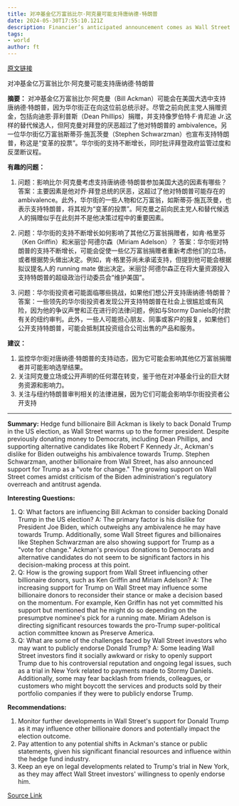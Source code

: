 ```yaml
---
title: 对冲基金亿万富翁比尔·阿克曼可能支持唐纳德·特朗普
date: 2024-05-30T17:55:10.121Z
description: Financier’s anticipated announcement comes as Wall Street warms to former US president
tags: 
- world
author: ft
---
```


[原文链接](https://ft.com/content/f85801ff-3de4-4c56-a729-6f585c08ef1d)

对冲基金亿万富翁比尔·阿克曼可能支持唐纳德·特朗普

**摘要：**
对冲基金亿万富翁比尔·阿克曼（Bill Ackman）可能会在美国大选中支持唐纳德·特朗普，因为华尔街正在向这位前总统示好。尽管之前向民主党人捐赠资金，包括向迪恩·菲利普斯（Dean Phillips）捐赠，并支持像罗伯特·F·肯尼迪 Jr.这样的替代候选人，但阿克曼对拜登的厌恶超过了他对特朗普的 ambivalence。另一位华尔街亿万富翁斯蒂芬·施瓦茨曼（Stephen Schwarzman）也宣布支持特朗普，称这是“变革的投票”。华尔街的支持不断增长，同时批评拜登政府监管过度和反垄断议程。

**有趣的问题：**

1. 问题：影响比尔·阿克曼考虑支持唐纳德·特朗普参加美国大选的因素有哪些？
   答案：主要因素是他对乔·拜登总统的厌恶，这超过了他对特朗普可能存在的 ambivalence。此外，华尔街的一些人物和亿万富翁，如斯蒂芬·施瓦茨曼，也表示支持特朗普，将其视为“变革的投票”。阿克曼之前向民主党人和替代候选人的捐赠似乎在此刻并不是他决策过程中的重要因素。

2. 问题：华尔街的支持不断增长如何影响了其他亿万富翁捐赠者，如肯·格里芬（Ken Griffin）和米丽암·阿德尔森（Miriam Adelson）？
   答案：华尔街对特朗普的支持不断增长，可能会促使一些亿万富翁捐赠者重新考虑他们的立场，或者根据势头做出决定。例如，肯·格里芬尚未承诺支持，但提到他可能会根据拟议提名人的 running mate 做出决定。米丽암·阿德尔森正在将大量资源投入支持特朗普的超级政治行动委员会“维护美国”。

3. 问题：华尔街投资者可能面临哪些挑战，如果他们想公开支持唐纳德·特朗普？
   答案：一些领先的华尔街投资者发现公开支持特朗普在社会上很尴尬或有风险，因为他的争议声誉和正在进行的法律问题，例如与Stormy Daniels的付款有关的纽约审判。此外，一些人可能担心朋友、同事或客户的报复，如果他们公开支持特朗普，可能会抵制其投资组合公司出售的产品和服务。

**建议：**

1. 监控华尔街对唐纳德·特朗普的支持动态，因为它可能会影响其他亿万富翁捐赠者并可能影响选举结果。
2. 关注阿克曼立场或公开声明的任何潜在转变，鉴于他在对冲基金行业的巨大财务资源和影响力。
3. 关注与纽约特朗普审判相关的法律进展，因为它们可能会影响华尔街投资者公开支持

---

**Summary:**
Hedge fund billionaire Bill Ackman is likely to back Donald Trump in the US election, as Wall Street warms up to the former president. Despite previously donating money to Democrats, including Dean Phillips, and supporting alternative candidates like Robert F Kennedy Jr., Ackman's dislike for Biden outweighs his ambivalence towards Trump. Stephen Schwarzman, another billionaire from Wall Street, has also announced support for Trump as a "vote for change." The growing support on Wall Street comes amidst criticism of the Biden administration's regulatory overreach and antitrust agenda.

**Interesting Questions:**
1. Q: What factors are influencing Bill Ackman to consider backing Donald Trump in the US election? 
A: The primary factor is his dislike for President Joe Biden, which outweighs any ambivalence he may have towards Trump. Additionally, some Wall Street figures and billionaires like Stephen Schwarzman are also showing support for Trump as a "vote for change." Ackman's previous donations to Democrats and alternative candidates do not seem to be significant factors in his decision-making process at this point.
2. Q: How is the growing support from Wall Street influencing other billionaire donors, such as Ken Griffin and Miriam Adelson? 
A: The increasing support for Trump on Wall Street may influence some billionaire donors to reconsider their stance or make a decision based on the momentum. For example, Ken Griffin has not yet committed his support but mentioned that he might do so depending on the presumptve nominee's pick for a running mate. Miriam Adelson is directing significant resources towards the pro-Trump super-political action committee known as Preserve America.
3. Q: What are some of the challenges faced by Wall Street investors who may want to publicly endorse Donald Trump? 
A: Some leading Wall Street investors find it socially awkward or risky to openly support Trump due to his controversial reputation and ongoing legal issues, such as a trial in New York related to payments made to Stormy Daniels. Additionally, some may fear backlash from friends, colleagues, or customers who might boycott the services and products sold by their portfolio companies if they were to publicly endorse Trump.

**Recommendations:**
1. Monitor further developments in Wall Street's support for Donald Trump as it may influence other billionaire donors and potentially impact the election outcome.
2. Pay attention to any potential shifts in Ackman's stance or public statements, given his significant financial resources and influence within the hedge fund industry.
3. Keep an eye on legal developments related to Trump's trial in New York, as they may affect Wall Street investors' willingness to openly endorse him.

[Source Link](https://ft.com/content/f85801ff-3de4-4c56-a729-6f585c08ef1d)

